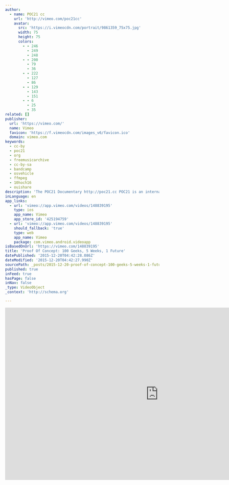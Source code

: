 ```yaml
---
author:
  - name: POC21 cc
    url: 'http://vimeo.com/poc21cc'
    avatar:
      src: 'https://i.vimeocdn.com/portrait/9861359_75x75.jpg'
      width: 75
      height: 75
      colors:
        - - 246
          - 249
          - 248
        - - 200
          - 79
          - 36
        - - 222
          - 127
          - 86
        - - 129
          - 143
          - 151
        - - 6
          - 25
          - 35
related: []
publisher:
  url: 'https://vimeo.com/'
  name: Vimeo
  favicon: 'https://f.vimeocdn.com/images_v6/favicon.ico'
  domain: vimeo.com
keywords:
  - cc-by
  - poc21
  - org
  - freemusicarchive
  - cc-by-sa
  - bandcamp
  - osvehicle
  - ffmpeg
  - 10hoch16
  - ouishare
description: 'The POC21 Documentary http://poc21.cc POC21 is an international innovation community, that started as an innovation camp. The camp brought together 100+ makers, designers, engineers, scientists and geeks. In late summer 2015, we joined forces in a stunning French castle to prototype a fossil free, zero waste society.'
inLanguage: en
app_links:
  - url: 'vimeo://app.vimeo.com/videos/148839195'
    type: ios
    app_name: Vimeo
    app_store_id: '425194759'
  - url: 'vimeo://app.vimeo.com/videos/148839195'
    should_fallback: 'true'
    type: web
    app_name: Vimeo
    package: com.vimeo.android.videoapp
isBasedOnUrl: 'https://vimeo.com/148839195'
title: 'Proof Of Concept: 100 Geeks, 5 Weeks, 1 Future'
datePublished: '2015-12-20T04:42:28.086Z'
dateModified: '2015-12-20T04:42:27.990Z'
sourcePath: _posts/2015-12-20-proof-of-concept-100-geeks-5-weeks-1-future.md
published: true
inFeed: true
hasPage: false
inNav: false
_type: VideoObject
_context: 'http://schema.org'

---
```

<iframe src="https://cdn.embedly.com/widgets/media.html?src=https%3A%2F%2Fplayer.vimeo.com%2Fvideo%2F148839195&amp;url=https%3A%2F%2Fvimeo.com%2F148839195&amp;image=http%3A%2F%2Fi.vimeocdn.com%2Fvideo%2F547888803_1280.jpg&amp;key=b7d04c9b404c499eba89ee7072e1c4f7&amp;type=text%2Fhtml&amp;schema=vimeo" width="1000" height="563" scrolling="no" frameborder="0" allowfullscreen="allowfullscreen" style=""></iframe>